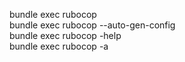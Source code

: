 bundle exec rubocop  
bundle exec rubocop --auto-gen-config  
bundle exec rubocop -help  
bundle exec rubocop -a  
